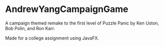 # AndrewYangCampaignGame
A campaign themed remake to the first level of Puzzle Panic by Ken Uston, Bob Polin, and Ron Karr. 

Made for a college assignment using JavaFX. 
